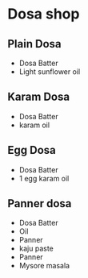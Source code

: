 # Dosa shop

## Plain Dosa
* Dosa Batter
* Light sunflower oil

## Karam Dosa
* Dosa Batter
* karam oil

## Egg Dosa
* Dosa Batter
* 1 egg karam oil

## Panner dosa
* Dosa Batter
* Oil
* Panner
* kaju paste
* Panner
* Mysore masala